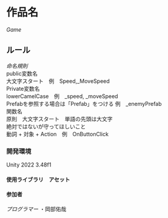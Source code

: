# 作品名
_Game_
## ルール
_命名規則_  
public変数名  
大文字スタート　例　Speed,_MoveSpeed  
Private変数名  
lowerCamelCase　例　_speed, _moveSpeed  
Prefabを参照する場合は「Prefab」をつける 例　_enemyPrefab  
関数名  
原則　大文字スタート　単語の先頭は大文字  
絶対ではないが守ってほしいこと  
動詞 + 対象 + Action　例　OnButtonClick
### 開発環境
Unity 2022 3.48f1
#### 使用ライブラリ　アセット

#### 参加者
_プログラマー_
・岡部佑哉
